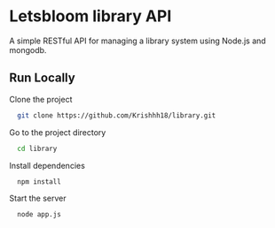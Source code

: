 
# Letsbloom library API 
A simple RESTful API for managing a library system using Node.js and mongodb.






## Run Locally

Clone the project

```bash
  git clone https://github.com/Krishhh18/library.git
```

Go to the project directory

```bash
  cd library
```

Install dependencies

```bash
  npm install
```

Start the server

```bash
  node app.js

